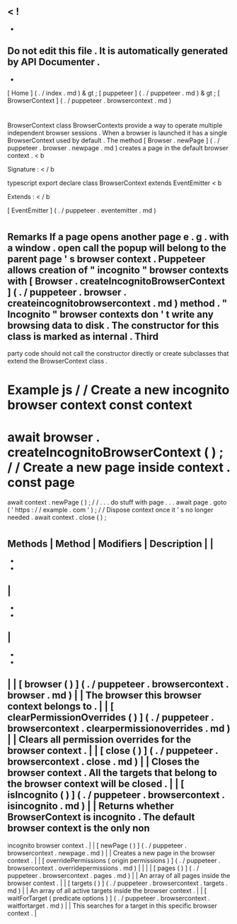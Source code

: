 <
!
-
-
Do
not
edit
this
file
.
It
is
automatically
generated
by
API
Documenter
.
-
-
>
[
Home
]
(
.
/
index
.
md
)
&
gt
;
[
puppeteer
]
(
.
/
puppeteer
.
md
)
&
gt
;
[
BrowserContext
]
(
.
/
puppeteer
.
browsercontext
.
md
)
#
#
BrowserContext
class
BrowserContexts
provide
a
way
to
operate
multiple
independent
browser
sessions
.
When
a
browser
is
launched
it
has
a
single
BrowserContext
used
by
default
.
The
method
[
Browser
.
newPage
]
(
.
/
puppeteer
.
browser
.
newpage
.
md
)
creates
a
page
in
the
default
browser
context
.
<
b
>
Signature
:
<
/
b
>
typescript
export
declare
class
BrowserContext
extends
EventEmitter
<
b
>
Extends
:
<
/
b
>
[
EventEmitter
]
(
.
/
puppeteer
.
eventemitter
.
md
)
#
#
Remarks
If
a
page
opens
another
page
e
.
g
.
with
a
window
.
open
call
the
popup
will
belong
to
the
parent
page
'
s
browser
context
.
Puppeteer
allows
creation
of
"
incognito
"
browser
contexts
with
[
Browser
.
createIncognitoBrowserContext
]
(
.
/
puppeteer
.
browser
.
createincognitobrowsercontext
.
md
)
method
.
"
Incognito
"
browser
contexts
don
'
t
write
any
browsing
data
to
disk
.
The
constructor
for
this
class
is
marked
as
internal
.
Third
-
party
code
should
not
call
the
constructor
directly
or
create
subclasses
that
extend
the
BrowserContext
class
.
#
#
Example
js
/
/
Create
a
new
incognito
browser
context
const
context
=
await
browser
.
createIncognitoBrowserContext
(
)
;
/
/
Create
a
new
page
inside
context
.
const
page
=
await
context
.
newPage
(
)
;
/
/
.
.
.
do
stuff
with
page
.
.
.
await
page
.
goto
(
'
https
:
/
/
example
.
com
'
)
;
/
/
Dispose
context
once
it
'
s
no
longer
needed
.
await
context
.
close
(
)
;
#
#
Methods
|
Method
|
Modifiers
|
Description
|
|
-
-
-
|
-
-
-
|
-
-
-
|
|
[
browser
(
)
]
(
.
/
puppeteer
.
browsercontext
.
browser
.
md
)
|
|
The
browser
this
browser
context
belongs
to
.
|
|
[
clearPermissionOverrides
(
)
]
(
.
/
puppeteer
.
browsercontext
.
clearpermissionoverrides
.
md
)
|
|
Clears
all
permission
overrides
for
the
browser
context
.
|
|
[
close
(
)
]
(
.
/
puppeteer
.
browsercontext
.
close
.
md
)
|
|
Closes
the
browser
context
.
All
the
targets
that
belong
to
the
browser
context
will
be
closed
.
|
|
[
isIncognito
(
)
]
(
.
/
puppeteer
.
browsercontext
.
isincognito
.
md
)
|
|
Returns
whether
BrowserContext
is
incognito
.
The
default
browser
context
is
the
only
non
-
incognito
browser
context
.
|
|
[
newPage
(
)
]
(
.
/
puppeteer
.
browsercontext
.
newpage
.
md
)
|
|
Creates
a
new
page
in
the
browser
context
.
|
|
[
overridePermissions
(
origin
permissions
)
]
(
.
/
puppeteer
.
browsercontext
.
overridepermissions
.
md
)
|
|
|
|
[
pages
(
)
]
(
.
/
puppeteer
.
browsercontext
.
pages
.
md
)
|
|
An
array
of
all
pages
inside
the
browser
context
.
|
|
[
targets
(
)
]
(
.
/
puppeteer
.
browsercontext
.
targets
.
md
)
|
|
An
array
of
all
active
targets
inside
the
browser
context
.
|
|
[
waitForTarget
(
predicate
options
)
]
(
.
/
puppeteer
.
browsercontext
.
waitfortarget
.
md
)
|
|
This
searches
for
a
target
in
this
specific
browser
context
.
|
